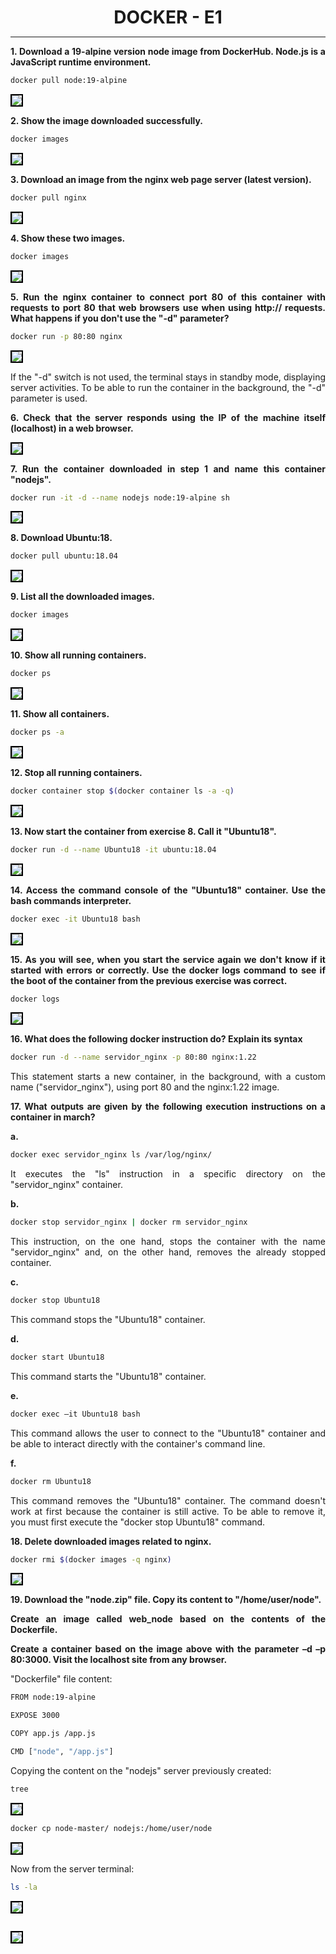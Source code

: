 <style>
  h1{
    border: none;
    margin-bottom: 2px;
    text-align: center;
    font-weight: bold;
  }

  img{
    border: 2px solid black;
  }

  p{
    text-align: justify;
  }
</style>

<h1>DOCKER - E1</h1>

<hr>

<p><b>1. Download a 19-alpine version node image from DockerHub. Node.js is a JavaScript runtime environment.</b></p>

```bash
docker pull node:19-alpine
```

<img src="img/ej1.png">

<p><b>2. Show the image downloaded successfully.</b></p>

```bash
docker images
```

<img src="img/ej2.png">

<p><b>3. Download an image from the nginx web page server (latest version).</b></p>

```bash
docker pull nginx
```

<img src="img/ej3.png">

<p><b>4. Show these two images.</b></p>

```bash
docker images
```

<img src="img/ej4.png">

<p><b>5. Run the nginx container to connect port 80 of this container with requests to port 80 that web browsers use when using http:// requests. What happens if you don't use the "-d" parameter?</b></p>

```bash
docker run -p 80:80 nginx
```

<img src="img/ej5.png">

<p>If the "-d" switch is not used, the terminal stays in standby mode, displaying server activities. To be able to run the container in the background, the "-d" parameter is used.</p>

<p><b>6. Check that the server responds using the IP of the machine itself (localhost) in a web browser.</b></p>

<img src="img/ej6.png">

<p><b>7. Run the container downloaded in step 1 and name this container "nodejs".</b></p>

```bash
docker run -it -d --name nodejs node:19-alpine sh
```

<img src="img/ej7.png">

<p><b>8. Download Ubuntu:18.</b></p>

```bash
docker pull ubuntu:18.04
```

<img src="img/ej8.png">

<p><b>9. List all the downloaded images.</b></p>

```bash
docker images
```

<img src="img/ej9.png">

<p><b>10. Show all running containers.</b></p>

```bash
docker ps
```

<img src="img/ej10.png">

<p><b>11. Show all containers.</b></p>

```bash
docker ps -a
```

<img src="img/ej11.png">

<p><b>12. Stop all running containers.</b></p>

```bash
docker container stop $(docker container ls -a -q)
```

<img src="img/ej12.png">

<p><b>13. Now start the container from exercise 8. Call it "Ubuntu18".</b></p>

```bash
docker run -d --name Ubuntu18 -it ubuntu:18.04
```

<img src="img/ej13.png">

<p><b>14. Access the command console of the "Ubuntu18" container. Use the bash commands interpreter.</b></p>

```bash
docker exec -it Ubuntu18 bash
```

<img src="img/ej14.png">

<p><b>15. As you will see, when you start the service again we don't know if it started with errors or correctly. Use the docker logs command to see if the boot of the container from the previous exercise was correct.</b></p>

```bash
docker logs
```

<img src="img/ej15.png">

<p><b>16. What does the following docker instruction do? Explain its syntax</b></p>

```bash
docker run -d --name servidor_nginx -p 80:80 nginx:1.22
```

<p>This statement starts a new container, in the background, with a custom name ("servidor_nginx"), using port 80 and the nginx:1.22 image.</p>

<p><b>17. What outputs are given by the following execution instructions on a container in march?</b></p>

<p><b>a. </b></p>

```bash
docker exec servidor_nginx ls /var/log/nginx/
```

<p>It executes the "ls" instruction in a specific directory on the "servidor_nginx" container.</p>

<p><b>b. </b></p>

```bash
docker stop servidor_nginx | docker rm servidor_nginx
```

<p>This instruction, on the one hand, stops the container with the name "servidor_nginx" and, on the other hand, removes the already stopped container.</p>

<p><b>c. </b></p>

```bash
docker stop Ubuntu18
```

<p>This command stops the "Ubuntu18" container.</p>

<p><b>d. </b></p>

```bash
docker start Ubuntu18
```

<p>This command starts the "Ubuntu18" container.</p>

<p><b>e. </b></p>

```bash
docker exec –it Ubuntu18 bash
```

<p>This command allows the user to connect to the "Ubuntu18" container and be able to interact directly with the container's command line.</p>

<p><b>f. </b></p>

```bash
docker rm Ubuntu18
```

<p>This command removes the "Ubuntu18" container. The command doesn't work at first because the container is still active. To be able to remove it, you must first execute the "docker stop Ubuntu18" command.</p>

<p><b>18. Delete downloaded images related to nginx.</b></p>

```bash
docker rmi $(docker images -q nginx)
```

<img src="img/ej18.png">

<p><b>19. Download the "node.zip" file. Copy its content to "/home/user/node".</b></p>

<p><b>Create an image called web_node based on the contents of the Dockerfile.</b></p>

<p><b>Create a container based on the image above with the parameter –d –p 80:3000. Visit the localhost site from any browser.</b></p>

<p>"Dockerfile" file content:</p>

```bash
FROM node:19-alpine

EXPOSE 3000

COPY app.js /app.js

CMD ["node", "/app.js"]
```

<p>Copying the content on the "nodejs" server previously created:</p>

```bash
tree
```

<img src="img/ej19.png">

```bash
docker cp node-master/ nodejs:/home/user/node
```

<img src="img/ej19-2.png">

<p>Now from the server terminal:</p>

```bash
ls -la
```

<img src="img/ej19-3.png">

```bash

```

<img src="img/ej19-4.png">